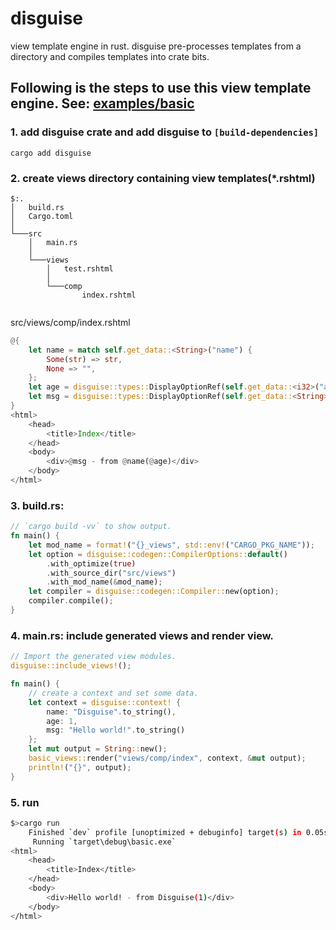 # disguise

view template engine in rust. disguise pre-processes templates from a directory and compiles templates into crate bits.

## Following is the steps to use this view template engine. See: [examples/basic](./rust/examples/basic/)

### 1. add disguise crate and add disguise to `[build-dependencies]`
```shell
cargo add disguise
```

### 2. create views directory containing view templates(*.rshtml)
```
$:.
│   build.rs
│   Cargo.toml
│
└───src
    │   main.rs
    │
    └───views
        │   test.rshtml
        │
        └───comp
                index.rshtml


```
src/views/comp/index.rshtml
```rust
@{
    let name = match self.get_data::<String>("name") {
        Some(str) => str,
        None => "",
    };
    let age = disguise::types::DisplayOptionRef(self.get_data::<i32>("age"));
    let msg = disguise::types::DisplayOptionRef(self.get_data::<String>("msg"));
}
<html>
    <head>
        <title>Index</title>
    </head>
    <body>
        <div>@msg - from @name(@age)</div>
    </body>
</html>
```

### 3. build.rs:

```rust
// `cargo build -vv` to show output.
fn main() {
    let mod_name = format!("{}_views", std::env!("CARGO_PKG_NAME"));
    let option = disguise::codegen::CompilerOptions::default()
        .with_optimize(true)
        .with_source_dir("src/views")
        .with_mod_name(&mod_name);
    let compiler = disguise::codegen::Compiler::new(option);
    compiler.compile();
}
```

### 4. main.rs: include generated views and render view.

```rust
// Import the generated view modules.
disguise::include_views!();

fn main() {
    // create a context and set some data.
    let context = disguise::context! {
        name: "Disguise".to_string(),
        age: 1,
        msg: "Hello world!".to_string()
    };
    let mut output = String::new();
    basic_views::render("views/comp/index", context, &mut output);
    println!("{}", output);
}
```

### 5. run

```sh
$>cargo run
    Finished `dev` profile [unoptimized + debuginfo] target(s) in 0.05s
     Running `target\debug\basic.exe`
<html>
    <head>
        <title>Index</title>
    </head>
    <body>
        <div>Hello world! - from Disguise(1)</div>
    </body>
</html>
```

